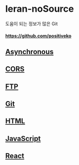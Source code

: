 # leran-noSource
도움이 되는 정보가 많은 Git
#### https://github.com/positiveko

## [Asynchronous](https://github.com/Jowen0/React-TIL/tree/main/learn-noSource/Asynchronous)

## [CORS](https://github.com/Jowen0/React-TIL/tree/main/learn-noSource/CORS)

## [FTP](https://github.com/Jowen0/React-TIL/tree/main/learn-noSource/FTP)

## [Git](https://github.com/Jowen0/React-TIL/tree/main/learn-noSource/Git)

## [HTML](https://github.com/Jowen0/React-TIL/tree/main/learn-noSource/HTML)

## [JavaScript](https://github.com/Jowen0/React-TIL/tree/main/learn-noSource/JavaScript)

## [React](https://github.com/Jowen0/React-TIL/tree/main/learn-noSource/React)